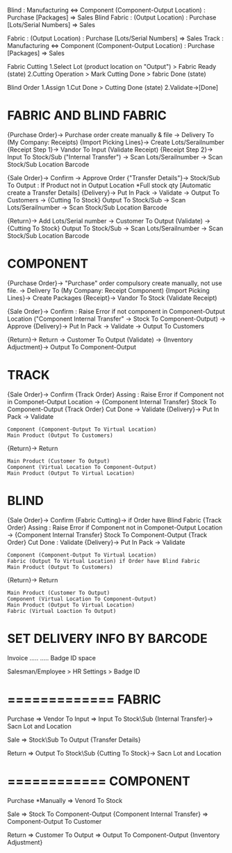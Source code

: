 Blind            : Manufacturing <=> Component (Component-Output Location) : Purchase [Packages] => Sales
    Blind Fabric :                             (Output Location)           : Purchase [Lots/Serial Numbers] => Sales

Fabric           :                             (Output Location)           : Purchase [Lots/Serial Numbers] => Sales
Track            : Manufacturing <=> Component (Component-Output Location) : Purchase [Packages] => Sales

Fabric Cutting
1.Select Lot (product location on "Output") > Fabric Ready (state)
2.Cutting Operation > Mark Cutting Done > fabric Done (state)

Blind Order
1.Assign
1.Cut Done > Cutting Done (state)
2.Validate->[Done]

FABRIC AND BLIND FABRIC
========================
{Purchase Order}-> Purchase order create manually & file -> Delivery To (My Company: Receipts)
{Import Picking Lines}-> Create Lots/Serailnumber
{Receipt Step 1}-> Vandor To Input (Validate Receipt)
{Receipt Step 2}-> Input To Stock/Sub ("Internal Transfer") -> Scan Lots/Serailnumber -> Scan Stock/Sub Location Barcode 

{Sale Order}-> Confirm -> Approve Order 
{"Transfer Details"}-> Stock/Sub To Output : If Product not in Output Location *Full stock qty [Automatic create a Transfer Details]
{Delivery}-> Put In Pack -> Validate -> Output To Customers -> {Cutting To Stock} Output To Stock/Sub -> Scan Lots/Serailnumber -> Scan Stock/Sub Location Barcode 

{Return}-> Add Lots/Serial number -> Customer To Output (Validate) -> {Cutting To Stock} Output To Stock/Sub -> Scan Lots/Serailnumber -> Scan Stock/Sub Location Barcode 

COMPONENT
=========
{Purchase Order}-> "Purchase" order compulsory create manually, not use file. -> Delivery To (My Company: Receipt Component)
{Import Picking Lines}-> Create Packages 
{Receipt}-> Vandor To Stock (Validate Receipt)

{Sale Order}-> Confirm : Raise Error if not component in Component-Output Location ("Component Internal Transfer" -> Stock To Component-Output) -> Approve
{Delivery}-> Put In Pack -> Validate -> Output To Customers

{Return}-> Return -> Customer To Output (Validate) -> {Inventory Adjuctment}-> Output To Component-Output

TRACK
=====

{Sale Order}-> Confirm
{Track Order} Assing : Raise Error if Component not in Componet-Output Location -> {Component Internal Transfer} Stock To Component-Output
{Track Order} Cut Done -> Validate
{Delivery}-> Put In Pack -> Validate

    Component (Component-Output To Virtual Location)
    Main Product (Output To Customers)

{Return}-> Return 

    Main Product (Customer To Output)
    Component (Virtual Location To Component-Output)
    Main Product (Output To Virtual Location)

BLIND
=====

{Sale Order}-> Confirm
{Fabric Cutting}-> if Order have Blind Fabric
{Track Order} Assing : Raise Error if Component not in Componet-Output Location -> {Component Internal Transfer} Stock To Component-Output
{Track Order} Cut Done : Validate
{Delivery}-> Put In Pack -> Validate
                                
    Component (Component-Output To Virtual Location)
    Fabric (Output To Virtual Location) if Order have Blind Fabric
    Main Product (Output To Customers)

{Return}-> Return

    Main Product (Customer To Output)
    Component (Virtual Location To Component-Output)
    Main Product (Output To Virtual Location)
    Fabric (Virtual Loaction To Output)


SET DELIVERY INFO BY BARCODE
============================
Invoice
.....
.....
Badge ID
space

Salesman/Employee > HR Settings > Badge ID



=============
FABRIC
=============

Purchase 
=> Vendor To Input
=> Input To Stock\Sub {Internal Transfer}-> Sacn Lot and Location

Sale
=> Stock\Sub To Output {Transfer Details}

Return
=> Output To Stock\Sub {Cutting To Stock}-> Sacn Lot and Location

============
COMPONENT
============

Purchase *Manually
=> Venord To Stock

Sale
=> Stock To Component-Output {Component Internal Transfer}
=> Component-Output To Customer

Return
=> Customer To Output
=> Output To Component-Output {Inventory Adjustment}

